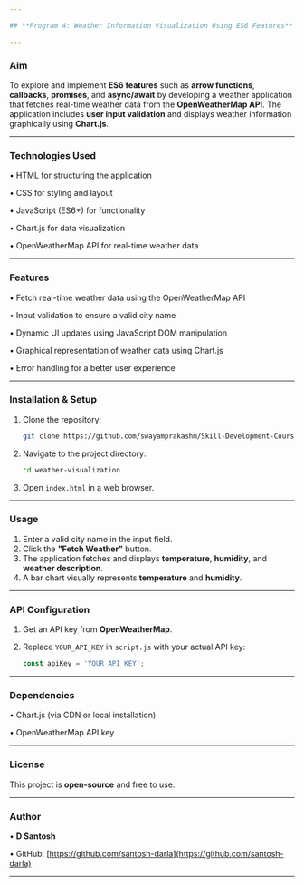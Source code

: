```yaml
---

## **Program 4: Weather Information Visualization Using ES6 Features**

---
```


### **Aim**

To explore and implement **ES6 features** such as **arrow functions**, **callbacks**, **promises**, and **async/await** by developing a weather application that fetches real-time weather data from the **OpenWeatherMap API**. The application includes **user input validation** and displays weather information graphically using **Chart.js**.

---

### **Technologies Used**

• HTML for structuring the application

• CSS for styling and layout 

• JavaScript (ES6+) for functionality

• Chart.js for data visualization

• OpenWeatherMap API for real-time weather data

---

### **Features**

• Fetch real-time weather data using the OpenWeatherMap API

• Input validation to ensure a valid city name

• Dynamic UI updates using JavaScript DOM manipulation

• Graphical representation of weather data using Chart.js

• Error handling for a better user experience

---

### **Installation & Setup**

1. Clone the repository:

   ```bash
   git clone https://github.com/swayamprakashm/Skill-Development-Course/Experiment-04_Weather_information_Visualization_ES6/Weather-info-app.git
   ```

2. Navigate to the project directory:

   ```bash
   cd weather-visualization
   ```

3. Open `index.html` in a web browser.

---

### **Usage**

1. Enter a valid city name in the input field.
2. Click the **"Fetch Weather"** button.
3. The application fetches and displays **temperature**, **humidity**, and **weather description**.
4. A bar chart visually represents **temperature** and **humidity**.

---

### **API Configuration**

1. Get an API key from **OpenWeatherMap**.
2. Replace `YOUR_API_KEY` in `script.js` with your actual API key:

   ```javascript
   const apiKey = 'YOUR_API_KEY';
   ```

---

### **Dependencies**

• Chart.js (via CDN or local installation)

• OpenWeatherMap API key

---

### **License**

This project is **open-source** and free to use.

---

### **Author**

• **D Santosh**

• GitHub: [https://github.com/santosh-darla](https://github.com/santosh-darla)

---
